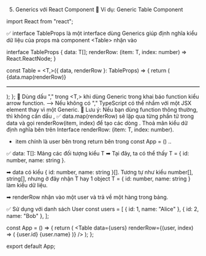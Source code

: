 5. Generics với React Component
📝 Ví dụ: Generic Table Component

import React from "react";
 
✅ interface TableProps<T> là một interface dùng Generics giúp định nghĩa kiểu dữ liệu của props mà component <Table<T>> nhận vào 

interface TableProps<T> {
  data: T[];
  renderRow: (item: T, index: number) => React.ReactNode;
}

<!-- --- -->
const Table = <T,>({ data, renderRow }: TableProps<T>) => {
  return (
    <table border={1}>
      <tbody>{data.map(renderRow)}</tbody>
    </table>
  );
};
🔹 Dùng dấu "," trong <T,> khi dùng Generic trong khai báo function kiểu arrow function. 
--> Nếu không có "," TypeScript có thể nhầm <T> với một JSX element thay vì một Generic.
📌 Lưu ý: Nếu bạn dùng function thông thường, thì không cần dấu ,
✅ data.map(renderRow) sẽ lặp qua từng phần tử trong data và gọi renderRow(item, index) để tạo các dòng <tr>. Thoả mãn kiểu dữ định nghĩa bên trên Interface renderRow: (item: T, index: number).
- item chính là user bên trong return bên trong const App = () ..

<!-- --- -->
✅ data: T[]: Mảng các đối tượng kiểu T
➡ Tại đây, ta có thể thấy T = { id: number, name: string }.

➡ data có kiểu { id: number, name: string }[]. Tương tự như kiểu number[], string[], nhưng ở đây nhận T hay 1 object T = { id: number, name: string } làm kiểu dữ liệu.

➡ renderRow nhận vào một user và trả về một hàng <tr> trong bảng.

<!-- ----- -->
✅ Sử dụng với danh sách User
const users = [
  { id: 1, name: "Alice" },
  { id: 2, name: "Bob" },
];

const App = () => {
  return (
    <Table
      data={users}
      renderRow={(user, index) => (
        <tr key={user.id}>
          <td>{user.id}</td>
          <td>{user.name}</td>
        </tr>
      )}
    />
  );
};

export default App;
